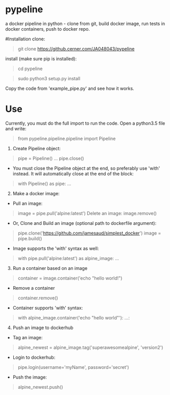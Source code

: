 # pypeline
a docker pipeline in python - clone from git, build docker image, run tests in docker containers, push to docker repo.

#Installation
clone:
>git clone https://github.cerner.com/JA048043/pypeline

install (make sure pip is installed):
>cd pypeline

>sudo python3 setup.py install

Copy the code from 'example_pipe.py' and see how it works.

# Use
Currently, you must do the full import to run the code. Open a python3.5 file and write:
>from pypeline.pipeline.pipeline import Pipeline

1. Create Pipeline object:
> pipe = Pipeline()
>...
> pipe.close()
- You must close the Pipeline object at the end, so preferably use 'with' instead. It will automatically close at the end of the block:
>with Pipeline() as pipe:
>    ...

2. Make a docker image:
- Pull an image:
>image = pipe.pull('alpine:latest')
Delete an image:
>image.remove()

- Or, Clone and Build an image (optional path to dockerfile argument):
>pipe.clone('https://github.com/jamesaud/simplest_docker')
>image = pipe.build()

- Image supports the 'with' syntax as well:
>with pipe.pull('alpine:latest') as alpine_image:
>    ...

3. Run a container based on an image
>container = image.container('echo "hello world!")
- Remove a container
>container.remove()

- Container supports 'with' syntax:
>with alpine_image.container('echo "hello world"'):
>    ...:

4. Push an image to dockerhub
- Tag an image:
>alpine_newest = alpine_image.tag('superawesomealpine', 'version2')

- Login to dockerhub:
>pipe.login(username='myName', password='secret')

- Push the image:
>alpine_newest.push()